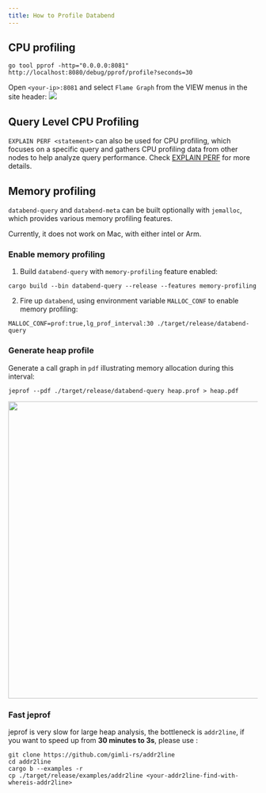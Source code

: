 ```yaml
---
title: How to Profile Databend
---
```


## CPU profiling

```
go tool pprof -http="0.0.0.0:8081" http://localhost:8080/debug/pprof/profile?seconds=30
```

Open `<your-ip>:8081` and select `Flame Graph` from the VIEW menus in the site header:
<img src="https://user-images.githubusercontent.com/172204/208336392-5b64bb9b-cce8-4562-9e05-c3d538e9d8a6.png"/>

## Query Level CPU Profiling

`EXPLAIN PERF <statement>` can also be used for CPU profiling, which focuses on a specific query and gathers CPU profiling data from other nodes to help analyze query performance. Check [EXPLAIN PERF](/sql-reference/sql-commands/explain-cmds/explain-perf) for more details.

## Memory profiling

`databend-query` and `databend-meta` can be built optionally with `jemalloc`,
which provides various memory profiling features.

Currently, it does not work on Mac, with either intel or Arm.

### Enable memory profiling

1. Build `databend-query` with `memory-profiling` feature enabled:
  ```
  cargo build --bin databend-query --release --features memory-profiling
  ```

2. Fire up `databend`, using environment variable `MALLOC_CONF` to enable memory profiling:
  
  ```
  MALLOC_CONF=prof:true,lg_prof_interval:30 ./target/release/databend-query
  ```

### Generate heap profile

Generate a call graph in `pdf` illustrating memory allocation during this interval:

```
jeprof --pdf ./target/release/databend-query heap.prof > heap.pdf
```

<img src="https://user-images.githubusercontent.com/172204/204963954-f6eacf10-d8bd-4469-9c8d-7d30955f1a78.png" width="600"/>

### Fast jeprof
jeprof is very slow for large heap analysis, the bottleneck is `addr2line`, if you want to speed up from **30 minutes to 3s**, please use :
```
git clone https://github.com/gimli-rs/addr2line
cd addr2line
cargo b --examples -r
cp ./target/release/examples/addr2line <your-addr2line-find-with-whereis-addr2line>
```
    
